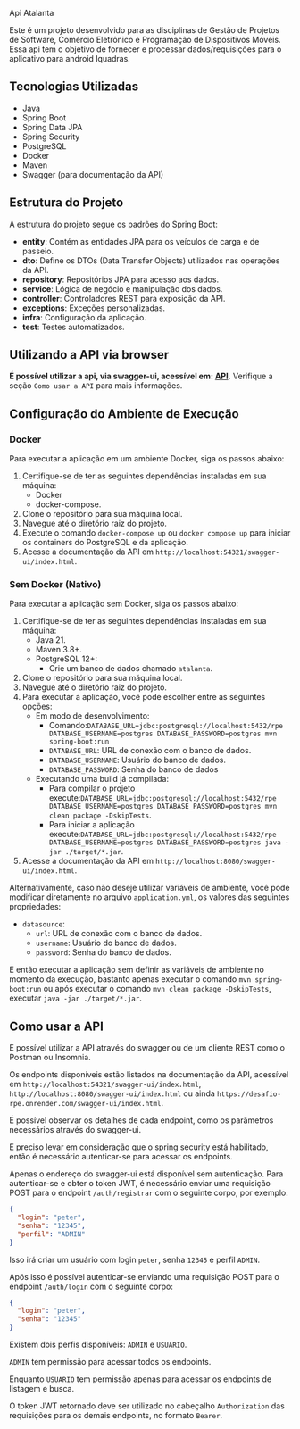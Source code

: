 Api Atalanta

Este é um projeto desenvolvido para as disciplinas de Gestão de Projetos de Software, Comércio Eletrônico e Programação de Dispositivos Móveis.
Essa api tem o objetivo de fornecer e processar dados/requisições para o aplicativo para android Iquadras.

## Tecnologias Utilizadas

- Java
- Spring Boot
- Spring Data JPA
- Spring Security
- PostgreSQL
- Docker
- Maven
- Swagger (para documentação da API)

## Estrutura do Projeto

A estrutura do projeto segue os padrões do Spring Boot:

- **entity**: Contém as entidades JPA para os veículos de carga e de passeio.
- **dto**: Define os DTOs (Data Transfer Objects) utilizados nas operações da API.
- **repository**: Repositórios JPA para acesso aos dados.
- **service**: Lógica de negócio e manipulação dos dados.
- **controller**: Controladores REST para exposição da API.
- **exceptions**: Exceções personalizadas.
- **infra**: Configuração da aplicação.
- **test**: Testes automatizados.

## Utilizando a API via browser
**É possível utilizar a api, via swagger-ui, acessível em: **[API](https://desafio-rpe.onrender.com/swagger-ui/index.html)**.**
Verifique a seção `Como usar a API` para mais informações.

## Configuração do Ambiente de Execução

### Docker
Para executar a aplicação em um ambiente Docker, siga os passos abaixo:

1. Certifique-se de ter as seguintes dependências instaladas em sua máquina:
    - Docker
    - docker-compose.
2. Clone o repositório para sua máquina local.
3. Navegue até o diretório raiz do projeto.
4. Execute o comando `docker-compose up` ou `docker compose up`  para iniciar os containers do PostgreSQL e da aplicação.
5. Acesse a documentação da API em `http://localhost:54321/swagger-ui/index.html`.

### Sem Docker (Nativo)
Para executar a aplicação sem Docker, siga os passos abaixo:

1. Certifique-se de ter as seguintes dependências instaladas em sua máquina:
    - Java 21.
    - Maven 3.8+.
    - PostgreSQL 12+:
      - Crie um banco de dados chamado `atalanta`.
2. Clone o repositório para sua máquina local.
3. Navegue até o diretório raiz do projeto.
4. Para executar a aplicação, você pode escolher entre as seguintes opções:
    - Em modo de desenvolvimento:
        - Comando:`DATABASE_URL=jdbc:postgresql://localhost:5432/rpe DATABASE_USERNAME=postgres DATABASE_PASSWORD=postgres mvn spring-boot:run`
        - `DATABASE_URL`: URL de conexão com o banco de dados.
        - `DATABASE_USERNAME`: Usuário do banco de dados.
        - `DATABASE_PASSWORD`: Senha do banco de dados
    - Executando uma build já compilada:
        - Para compilar o projeto execute:`DATABASE_URL=jdbc:postgresql://localhost:5432/rpe DATABASE_USERNAME=postgres DATABASE_PASSWORD=postgres mvn clean package -DskipTests`.
        - Para iniciar a aplicação execute:`DATABASE_URL=jdbc:postgresql://localhost:5432/rpe DATABASE_USERNAME=postgres DATABASE_PASSWORD=postgres java -jar ./target/*.jar`.
5. Acesse a documentação da API em `http://localhost:8080/swagger-ui/index.html`.

Alternativamente, caso não deseje utilizar variáveis de ambiente,
você pode modificar diretamente no arquivo `application.yml`, os valores das seguintes propriedades:
- `datasource`:
  - `url`: URL de conexão com o banco de dados.
  - `username`: Usuário do banco de dados.
  - `password`: Senha do banco de dados.

E então executar a aplicação sem definir as variáveis de ambiente no momento da execução,
bastanto apenas executar o comando `mvn spring-boot:run` ou após
executar o comando `mvn clean package -DskipTests`, executar `java -jar ./target/*.jar`.

## Como usar a API
É possível utilizar a API através do swagger ou de um cliente REST como o Postman ou Insomnia.

Os endpoints disponíveis estão listados na documentação da API, acessível em `http://localhost:54321/swagger-ui/index.html`, `http://localhost:8080/swagger-ui/index.html` ou ainda
`https://desafio-rpe.onrender.com/swagger-ui/index.html`.

É possível observar os detalhes de cada endpoint, como os parâmetros necessários através do swagger-ui.

É preciso levar em consideração que o spring security está habilitado, então é necessário autenticar-se para acessar os endpoints.

Apenas o endereço do swagger-ui está disponível sem autenticação.
Para autenticar-se e obter o token JWT, é necessário enviar uma requisição POST para o endpoint `/auth/registrar` com o seguinte corpo, por exemplo:
```json
{
  "login": "peter",
  "senha": "12345",
  "perfil": "ADMIN"
}
```
Isso irá criar um usuário com login `peter`, senha `12345` e perfil `ADMIN`.

Após isso é possível autenticar-se enviando uma requisição POST para o endpoint `/auth/login` com o seguinte corpo:
```json
{
  "login": "peter",
  "senha": "12345"
}
```

Existem dois perfis disponíveis: `ADMIN` e `USUARIO`.

`ADMIN` tem permissão para acessar todos os endpoints.

Enquanto `USUARIO` tem permissão apenas para acessar os endpoints de listagem e busca.

O token JWT retornado deve ser utilizado no cabeçalho `Authorization` das requisições para os demais endpoints, no formato `Bearer`.
